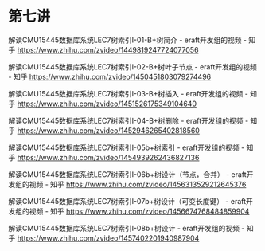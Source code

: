 # 第七讲

解读CMU15445数据库系统LEC7树索引I-01-B+树简介 - eraft开发组的视频 - 知乎
https://www.zhihu.com/zvideo/1449819247724077056

解读CMU15445数据库系统LEC7树索引I-02-B+树叶子节点 - eraft开发组的视频 - 知乎
https://www.zhihu.com/zvideo/1450451803079274496

解读CMU15445数据库系统LEC7树索引I-03-B+树插入 - eraft开发组的视频 - 知乎
https://www.zhihu.com/zvideo/1451526175349104640

解读CMU15445数据库系统LEC7树索引I-04-B+树删除 - eraft开发组的视频 - 知乎
https://www.zhihu.com/zvideo/1452946265402818560

解读CMU15445数据库系统LEC7树索引I-05b+树索引 - eraft开发组的视频 - 知乎
https://www.zhihu.com/zvideo/1454939262436827136

解读CMU15445数据库系统LEC7树索引I-06b+树设计（节点，合并） - eraft开发组的视频 - 知乎
https://www.zhihu.com/zvideo/1456313529212645376

解读CMU15445数据库系统LEC7树索引I-07b+树设计（可变长度键） - eraft开发组的视频 - 知乎
https://www.zhihu.com/zvideo/1456674768484859904

解读CMU15445数据库系统LEC7树索引I-08b+树设计 - eraft开发组的视频 - 知乎
https://www.zhihu.com/zvideo/1457402201940987904

